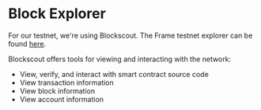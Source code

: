 # Block Explorer

For our testnet, we're using Blockscout. The Frame testnet explorer can be found [here](https://www.explorer.frame.xyz/).

Blockscout offers tools for viewing and interacting with the network:

- View, verify, and interact with smart contract source code
- View transaction information
- View block information
- View account information
